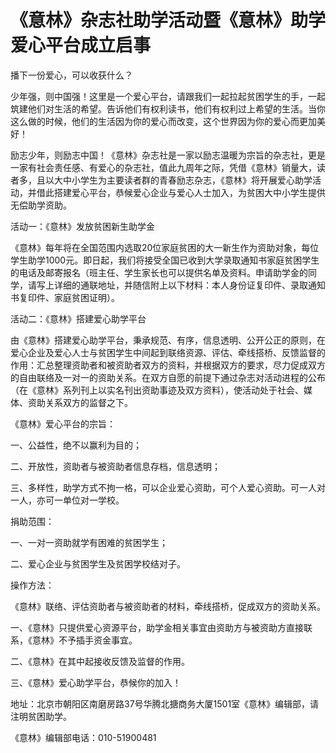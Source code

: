 # 《意林》杂志社助学活动暨《意林》助学爱心平台成立启事

播下一份爱心，可以收获什么？

少年强，则中国强！这里是一个爱心平台，请跟我们一起拉起贫困学生的手，一起筑建他们对生活的希望。告诉他们有权利读书，他们有权利过上希望的生活。当你这么做的时候，他们的生活因为你的爱心而改变，这个世界因为你的爱心而更加美好！

励志少年，则励志中国！《意林》杂志社是一家以励志温暖为宗旨的杂志社，更是一家有社会责任感、有爱心的杂志社，值此九周年之际，凭借《意林》销量大，读者多，且以大中小学生为主要读者群的青春励志杂志，《意林》将开展爱心助学活动，并借此搭建爱心平台，恭候爱心企业与爱心人士加入，为贫困大中小学生提供无偿助学资助。

活动一：《意林》发放贫困新生助学金

《意林》每年将在全国范围内选取20位家庭贫困的大一新生作为资助对象，每位学生助学1000元。即日起，我们将接受全国已收到大学录取通知书家庭贫困学生的电话及邮寄报名（班主任、学生家长也可以提供名单及资料。申请助学金的同学，请写上详细的通联地址，并随信附上以下材料：本人身份证复印件、录取通知书复印件、家庭贫困证明）。

活动二：《意林》搭建爱心助学平台

由《意林》搭建爱心助学平台，秉承规范、有序，信息透明、公开公正的原则，在爱心企业及爱心人士与贫困学生中间起到联络资源、评估、牵线搭桥、反馈监督的作用：汇总整理资助者和被资助者双方的资料，并根据双方的要求，尽力促成双方的自由联络及一对一的资助关系。在双方自愿的前提下通过杂志对活动进程的公布（在《意林》系列刊上以实名刊出资助事迹及双方资料），使活动处于社会、媒体、资助关系双方的监督之下。

《意林》爱心平台的宗旨：

一、公益性，绝不以赢利为目的；

二、开放性，资助者与被资助者信息存档，信息透明；

三、多样性，助学方式不拘一格，可以企业爱心资助，可个人爱心资助。可一人对一人，亦可一单位对一学校。

捐助范围：

一、一对一资助就学有困难的贫困学生；

二、爱心企业与贫困学生及贫困学校结对子。

操作方法：

《意林》联络、评估资助者与被资助者的材料，牵线搭桥，促成双方的资助关系。

一、《意林》只提供爱心资源平台，助学金相关事宜由资助方与被资助方直接联系，《意林》不予插手资金事宜。

二、《意林》在其中起接收反馈及监督的作用。

三、《意林》爱心助学平台，恭候你的加入！

地址：北京市朝阳区南磨房路37号华腾北搪商务大厦1501室《意林》编辑部，请注明贫困助学。

《意林》编辑部电话：010-51900481